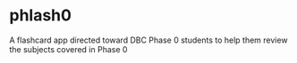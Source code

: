 # phlash0
A flashcard app directed toward DBC Phase 0 students to help them review the subjects covered in Phase 0
